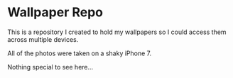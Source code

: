 # Wallpaper Repo

This is a repository I created to hold my wallpapers so I could access them across multiple devices.

All of the photos were taken on a shaky iPhone 7.

Nothing special to see here...
